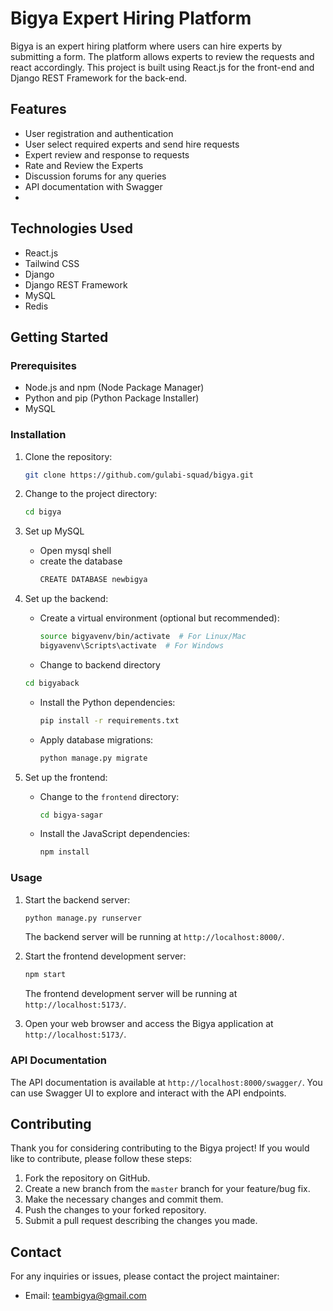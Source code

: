# Bigya Expert Hiring Platform

Bigya is an expert hiring platform where users can hire experts by submitting a form. The platform allows experts to review the requests and react accordingly. This project is built using React.js for the front-end and Django REST Framework for the back-end.

## Features

- User registration and authentication
- User select required experts and send hire requests
- Expert review and response to requests
- Rate and Review the Experts
- Discussion forums for any queries
- API documentation with Swagger
- 

## Technologies Used

- React.js
- Tailwind CSS
- Django
- Django REST Framework
- MySQL
- Redis

## Getting Started

### Prerequisites

- Node.js and npm (Node Package Manager)
- Python and pip (Python Package Installer)
- MySQL

### Installation

1. Clone the repository:

   ```bash
   git clone https://github.com/gulabi-squad/bigya.git
   ```

2. Change to the project directory:

   ```bash
   cd bigya
   ```

3. Set up MySQL
    - Open mysql shell
    - create the database
      ```bash
      CREATE DATABASE newbigya
      ```


4. Set up the backend:

   - Create a virtual environment (optional but recommended):

     ```bash
     source bigyavenv/bin/activate  # For Linux/Mac
     bigyavenv\Scripts\activate  # For Windows
     ```

   - Change to backend directory
    ```bash
    cd bigyaback
    ```

   - Install the Python dependencies:

     ```bash
     pip install -r requirements.txt
     ```

   - Apply database migrations:

     ```bash
     python manage.py migrate
     ```

5. Set up the frontend:

   - Change to the `frontend` directory:

     ```bash
     cd bigya-sagar
     ```

   - Install the JavaScript dependencies:

     ```bash
     npm install
     ```

### Usage

1. Start the backend server:

   ```bash
   python manage.py runserver
   ```

   The backend server will be running at `http://localhost:8000/`.

2. Start the frontend development server:

   ```bash
   npm start
   ```

   The frontend development server will be running at `http://localhost:5173/`.

3. Open your web browser and access the Bigya application at `http://localhost:5173/`.

### API Documentation

The API documentation is available at `http://localhost:8000/swagger/`. You can use Swagger UI to explore and interact with the API endpoints.

## Contributing

Thank you for considering contributing to the Bigya project! If you would like to contribute, please follow these steps:

1. Fork the repository on GitHub.
2. Create a new branch from the `master` branch for your feature/bug fix.
3. Make the necessary changes and commit them.
4. Push the changes to your forked repository.
5. Submit a pull request describing the changes you made.

## Contact

For any inquiries or issues, please contact the project maintainer:
- Email: teambigya@gmail.com